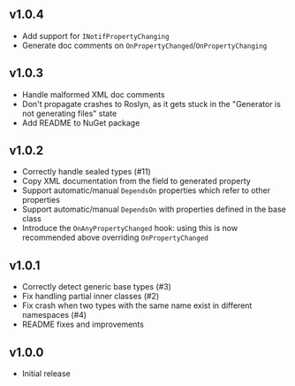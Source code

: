 v1.0.4
------

 - Add support for `INotifPropertyChanging`
 - Generate doc comments on `OnPropertyChanged`/`OnPropertyChanging`

v1.0.3
------

 - Handle malformed XML doc comments
 - Don't propagate crashes to Roslyn, as it gets stuck in the "Generator is not generating files" state
 - Add README to NuGet package

v1.0.2
------

 - Correctly handle sealed types (#11)
 - Copy XML documentation from the field to generated property
 - Support automatic/manual `DependsOn` properties which refer to other properties
 - Support automatic/manual `DependsOn` with properties defined in the base class
 - Introduce the `OnAnyPropertyChanged` hook: using this is now recommended above overriding `OnPropertyChanged`

v1.0.1
------

 - Correctly detect generic base types (#3)
 - Fix handling partial inner classes (#2)
 - Fix crash when two types with the same name exist in different namespaces (#4)
 - README fixes and improvements

v1.0.0
------

 - Initial release
